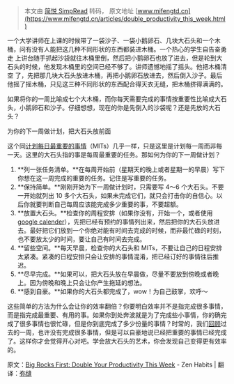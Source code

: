 > 本文由 [简悦 SimpRead](http://ksria.com/simpread/) 转码， 原文地址 [www.mifengtd.cn](https://www.mifengtd.cn/articles/double_productivity_this_week.html)

一个大学讲师在上课的时候带了一袋沙子、一袋小鹅卵石、几块大石头和一个木桶，问有没有人能把这几种不同形状的东西都装进木桶。一个热心的学生自告奋勇走 上讲台随手抓起沙袋就往木桶里倒，然后把小鹅卵石也放了进去，但是轮到大石头的时候，他发现木桶里的空间已经不够了。讲师遗憾地摇了摇头。他把木桶清空 了，先把那几块大石头放进木桶，再把小鹅卵石放进去，然后倒入沙子。最后他摇了摇木桶，只见这三种不同形状的东西配合得天衣无缝，把木桶挤得满满的。

如果将你的一周比喻成七个大木桶，而你每天需要完成的事情按重要性比喻成大石头，小鹅卵石和沙子。仔细想想，现在的你是先倒入的沙袋呢？还是先放的大石头？

为你的下一周做计划，把大石头放前面

这个同[计划每日最重要的事情](https://www.mifengtd.cn/articles/purpose_your_day_mit.html)（MITs）几乎一样，只是这里是计划每一周而非每一天。这里的大石头指的事是每周最重要的任务。那如何为你的下一周做计划？

1.  **列一张任务清单。**在每周开始前（星期天的晚上或者星期一的早晨）写下你想在这一周完成的重要的任务。记住是写重要的任务。
2.  **保持简单。**刚刚开始为下一周做计划时，只需要写 4～6 个大石头。不要一开始就列出 10 多个大石头，如果未完成它们，就只会打击你的自信心。以后你就要判断自己每周应该能完成多少重要的事，不要超额。
3.  **放置大石头。**检查你的周程安排（如果你没有，开始一个，或者使用 [google calender](https://www.google.com/calendar/)），先把已经有预约的事情列出来，然后把你的大石头放进去。最好把它们放到一个你绝对能有时间去完成的时候，而非最忙碌的时刻，也不要放太少的时间，要让自己有时间去完成。
4.  **留些空间。**每天早晨，检查你的大石头和 MITs，不要让自己的日程安排太紧凑。紧凑的日程安排只会让安排的事情混淆，把已经订好的事情往后推迟。
5.  **尽早完成。**如果可以，把大石头放在早晨做，尽量不要放到傍晚或者晚上。因为傍晚和晚上只会让你产生拖延的想法。
6.  **感到自豪。**如果你的大石头都完成了，wow！为自己鼓掌，欢呼～

这些简单的方法为什么会让你的效率翻倍？你要明白效率并不是指完成很多事情，而是指完成最重要、有用的事。如果你到处奔波就是为了完成些小事情，你的确完成了很多事情也很忙碌，但是你到底完成了多少份量的事情？时常的，我们[回顾](https://www.mifengtd.cn/articles/weekly-review-how-one-hour-can-save-you-a-weeks-worth-of-hassle-and-headache.html)过去的一周，也许没有完成很多事情，但是可以自豪地说已经把重要的事情已经完成了。这样你才会觉得开心对吧。学会放大石头的艺术，你会发现自己变得更有效率的。

原文：[Big Rocks First: Double Your Productivity This Week](http://zenhabits.net/2007/04/big-rocks-first-double-your-productivity-this-week/) - Zen Habits | 翻译：[弥缝](https://www.mifengtd.cn/ " 褪墨 | 把事情做到更好")